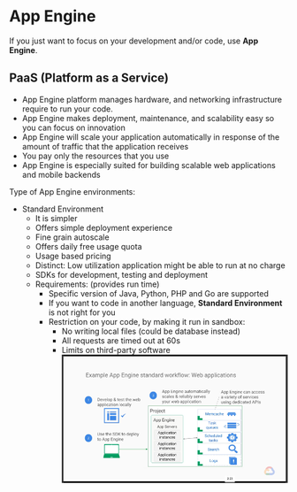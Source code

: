 # App Engine

If you just want to focus on your development and/or code, use **App Engine**.

## PaaS (Platform as a Service)
* App Engine platform manages hardware, and networking infrastructure require to run your code.
* App Engine makes deployment, maintenance, and scalability easy so you can focus on innovation
* App Engine will scale your application automatically in response of the amount of traffic that the application receives
* You pay only the resources that you use
* App Engine is especially suited for building scalable web applications and mobile backends

Type of App Engine environments:
* Standard Environment
  * It is simpler
  * Offers simple deployment experience
  * Fine grain autoscale
  * Offers daily free usage quota
  * Usage based pricing
  * Distinct: Low utilization application might be able to run at no charge
  * SDKs for development, testing and deployment
  * Requirements: (provides run time)
    * Specific version of Java, Python, PHP and Go are supported
    * If you want to code in another language, **Standard Environment** is not right for you
    * Restriction on your code, by making it run in sandbox:
      * No writing local files (could be database instead)
      * All requests are timed out at 60s
      * Limits on third-party software
      ![Alt text](images/appenginestandardworkflow.png?raw=true "App Engine Standard Workflow")
